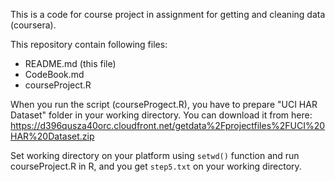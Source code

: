 This is a code for course project in assignment for getting and cleaning data (coursera).

This repository contain following files:
- README.md (this file)
- CodeBook.md
- courseProject.R

When you run the script (courseProgect.R), you have to prepare "UCI HAR Dataset" folder in your working directory. You can download it from here:
 <https://d396qusza40orc.cloudfront.net/getdata%2Fprojectfiles%2FUCI%20HAR%20Dataset.zip>

Set working directory on your platform using `setwd()` function and run courseProject.R in R, and you get `step5.txt` on your working directory.